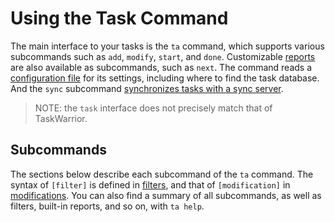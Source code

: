 # Using the Task Command

The main interface to your tasks is the `ta` command, which supports various subcommands such as `add`, `modify`, `start`, and `done`.
Customizable [reports](./reports.md) are also available as subcommands, such as `next`.
The command reads a [configuration file](./config-file.md) for its settings, including where to find the task database.
And the `sync` subcommand [synchronizes tasks with a sync server](./task-sync.md).

> NOTE: the `task` interface does not precisely match that of TaskWarrior.

## Subcommands

The sections below describe each subcommand of the `ta` command.
The syntax of `[filter]` is defined in [filters](./filters.md), and that of `[modification]` in [modifications](./modifications.md).
You can also find a summary of all subcommands, as well as filters, built-in reports, and so on, with `ta help`.

<!-- INSERT GENERATED DOCUMENTATION - subcommands -->
